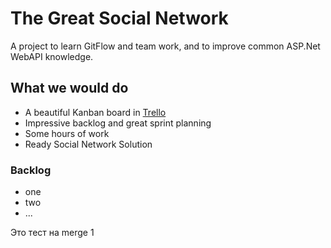 # The Great Social Network

A project to learn GitFlow and team work, and to improve common ASP.Net WebAPI knowledge.

## What we would do

* A beautiful Kanban board in [Trello](https://trello.com/b/e4uYl28j/skillfactory-social-network)
* Impressive backlog and great sprint planning
* Some hours of work
* Ready Social Network Solution

### Backlog
* one
* two
* ...


Это тест на merge 1
